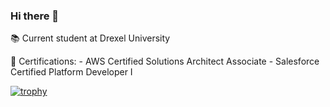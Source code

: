 ### Hi there 👋

📚 Current student at Drexel University

📜 Certifications:
    - AWS Certified Solutions Architect Associate
    - Salesforce Certified Platform Developer I

[![trophy](https://github-profile-trophy.vercel.app/?username=ankittrehan2000)](https://github.com/ryo-ma/github-profile-trophy)
<!--
**ankittrehan2000/ankittrehan2000** is a ✨ _special_ ✨ repository because its `README.md` (this file) appears on your GitHub profile.

Here are some ideas to get you started:

- 🔭 I’m currently working on ...
- 🌱 I’m currently learning ...
- 👯 I’m looking to collaborate on ...
- 🤔 I’m looking for help with ...
- 💬 Ask me about ...
- 📫 How to reach me: ...
- 😄 Pronouns: ...
- ⚡ Fun fact: ...
-->
